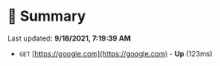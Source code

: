 # 📖 Summary
Last updated: **9/18/2021, 7:19:39 AM**

- `GET` [https://google.com](https://google.com) - **Up** (123ms)

